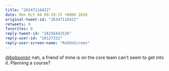 ```yaml
---
title: "26347116422"
date: Mon Oct 04 09:29:37 +0000 2010
original-tweet-id: "26347116422"
retweets: 0
favorites: 0
reply-tweet-id: "26256442536"
reply-user-id: "20127322"
reply-user-screen-name: "RobOnScreen"
---
```

<a href="https://twitter.com/bobsonsir">@bobsonsir</a> nah, a friend of mine is on the core team can't seem to get into it. Planning a course?
